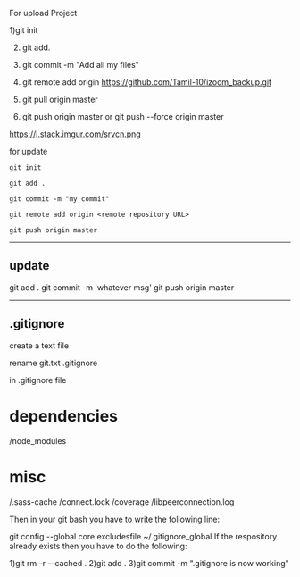 For upload Project

1)git init 

2) git add. 

3) git commit -m "Add all my files" 

4) git remote add origin <path>https://github.com/Tamil-10/izoom_backup.git

5) git pull origin master 

6) git push origin master or git push --force origin master


https://i.stack.imgur.com/srvcn.png


for update

    git init
 
    git add .
    
    git commit -m "my commit"
    
    git remote add origin <remote repository URL>
    
    git push origin master
 
 ---------------------------------------------------------------------
update
-------
git add .
git commit -m 'whatever msg'
git push origin master 
    
-------------------------------------------------------------------------
.gitignore
------------

create a text file

rename git.txt .gitignore

in .gitignore file 
# dependencies 
/node_modules


# misc
/.sass-cache
/connect.lock
/coverage
/libpeerconnection.log

Then in your git bash you have to write the following line:

git config --global core.excludesfile ~/.gitignore_global
If the respository already exists then you have to do the following:

1)git rm -r --cached .
2)git add .
3)git commit -m ".gitignore is now working"
